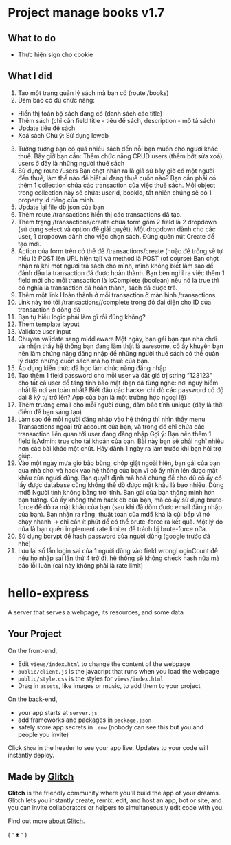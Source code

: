 # Project manage books v1.7
## What to do
- Thực hiện sign cho cookie
## What I did
1) Tạo một trang quản lý sách mà bạn có (route /books)
2) Đảm bảo có đủ chức năng:
- Hiển thị toàn bộ sách đang có (danh sách các title)
- Thêm sách (chỉ cần field title - tiêu đề sách, description - mô tả sách)
- Update tiêu đề sách
- Xoá sách
  Chú ý: Sử dụng lowdb
3) Tưởng tượng bạn có quá nhiều sách đến nỗi bạn muốn cho người khác thuê. Bây giờ bạn cần: Thêm chức năng CRUD users (thêm bớt sửa xoá), users ở đây là những người thuê sách
4) Sử dụng route /users
  Bạn chợt nhận ra là giả sử bây giờ có một người đến thuê, làm thế nào để biết ai đang thuê cuốn nào? Bạn cần phải có thêm 1 collection chứa các transaction của việc thuê sách. Mỗi object trong collection này sẽ chứa: userId, bookId, tất nhiên chúng sẽ có 1 property id riêng của mình.
5) Update lại file db json của bạn
6) Thêm route /transactions hiển thị các transactions đã tạo. 
7) Thêm trạng /transactions/create chứa form gồm 2 field là 2 dropdown (sử dụng select và option để giải quyết). Một dropdown dành cho các user, 1 dropdown dành cho việc chọn sách. Đừng quên nút Create để tạo mới.
8) Action của form trên có thể để /transactions/create (hoặc để trống sẽ tự hiểu là POST lên URL hiện tại) và method là POST (of course)
  Bạn chợt nhận ra khi một người trả sách cho mình, mình không biết làm sao để đánh dấu là transaction đã được hoàn thành. Bạn bèn nghĩ ra việc thêm 1 field mới cho mỗi transaction là isComplete (boolean) nếu nó là true thì có nghĩa là transaction đã hoàn thành, sách đã được trả.
9) Thêm một link Hoàn thành ở mỗi transaction ở màn hình /transactions
10) Link này trỏ tới /transactions/<id>/complete trong đó <id> đại diện cho ID của transaction ở dòng đó
11) Bạn tự hiểu logic phải làm gì rồi đúng không?
12) Them template layout
13) Validate user input
14) Chuyen validate sang middleware
  Một ngày, bạn gái bạn qua nhà chơi và nhận thấy hệ thống bạn đang làm thật là awesome, cô ấy khuyên bạn nên làm chứng năng đăng nhập để những người thuê sách có thể quản lý được những cuốn sách mà họ thuê của bạn.
15) Áp dụng kiến thức đã học làm chức năng đăng nhập
16) Tạo thêm 1 field password cho mỗi user và đặt giá trị string "123123" cho tất cả user để tăng tính bảo mật (bạn đã từng nghe: nơi nguy hiểm nhất là nơi an toàn nhất? Biết đâu các hacker chỉ dò các password có độ dài 8 ký tự trở lên? App của bạn là một trường hợp ngoại lệ)
17) Thêm trường email cho mỗi người dùng, đảm bảo tính unique (đây là thời điểm để bạn sáng tạo)
18) Làm sao để mỗi người đăng nhập vào hệ thống thì nhìn thấy menu Transactions ngoại trừ account của bạn, và trong đó chỉ chứa các transaction liên quan tới user đang đăng nhập
Gợi ý: Bạn nên thêm 1 field isAdmin: true cho tài khoản của bạn. Bài này bạn sẽ phải nghĩ nhiều hơn các bài khác một chút. Hãy dành 1 ngày ra làm trước khi bạn hỏi trợ giúp.
19) Vào một ngày mưa gió bão bùng, chớp giật ngoài hiên, bạn gái của bạn qua nhà chơi và hack vào hệ thống của bạn vì cô ấy nhìn lén được mật khẩu của người dùng. Bạn quyết định mã hoá chúng để cho dù cô ấy có lấy được database cũng không thể dò được mật khẩu là bao nhiêu.
Dùng md5
Người tính không bằng trời tính. Bạn gái của bạn thông minh hơn bạn tưởng. Cô ấy không thèm hack db của bạn, mà cô ấy sử dụng brute-force để dò ra mật khẩu của bạn (sau khi đã dòm được email đăng nhập của bạn).
Bạn nhận ra rằng, thuật toán của md5 khá là cùi bắp vì nó chạy nhanh -> chỉ cần ít phút để có thể brute-force ra kết quả.
Một lý do nữa là bạn quên implement rate limiter để tránh bị brute-force nữa.
20) Sử dụng bcrypt để hash password của người dùng (google trước đã nhé)
21) Lưu lại số lần login sai của 1 người dùng vào field wrongLoginCount để nếu họ nhập sai lần thứ 4 trở đi, hệ thống sẽ không check hash nữa mà báo lỗi luôn (cái này không phải là rate limit)

# hello-express

A server that serves a webpage, its resources, and some data


## Your Project

On the front-end,

- Edit `views/index.html` to change the content of the webpage
- `public/client.js` is the javacript that runs when you load the webpage
- `public/style.css` is the styles for `views/index.html`
- Drag in `assets`, like images or music, to add them to your project

On the back-end,

- your app starts at `server.js`
- add frameworks and packages in `package.json`
- safely store app secrets in `.env` (nobody can see this but you and people you invite)

Click `Show` in the header to see your app live. Updates to your code will instantly deploy.


## Made by [Glitch](https://glitch.com/)

**Glitch** is the friendly community where you'll build the app of your dreams. Glitch lets you instantly create, remix, edit, and host an app, bot or site, and you can invite collaborators or helpers to simultaneously edit code with you.

Find out more [about Glitch](https://glitch.com/about).

( ᵔ ᴥ ᵔ )